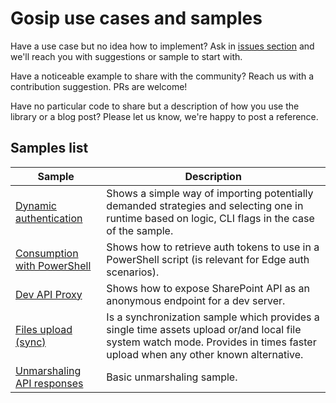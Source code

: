# Gosip use cases and samples

Have a use case but no idea how to implement? Ask in [issues section](https://github.com/NoobD0gg/gosip-sandbox/issues) and we'll reach you with suggestions or sample to start with.

Have a noticeable example to share with the community? Reach us with a contribution suggestion. PRs are welcome!

Have no particular code to share but a description of how you use the library or a blog post? Please let us know, we're happy to post a reference.

## Samples list

Sample | Description
-------|------------
[Dynamic authentication](./dynauth) | Shows a simple way of importing potentially demanded strategies and selecting one in runtime based on logic, CLI flags in the case of the sample.
[Consumption with PowerShell](./posh) | Shows how to retrieve auth tokens to use in a PowerShell script (is relevant for Edge auth scenarios).
[Dev API Proxy](./proxy) | Shows how to expose SharePoint API as an anonymous endpoint for a dev server.
[Files upload (sync)](./spsync) | Is a synchronization sample which provides a single time assets upload or/and local file system watch mode. Provides in times faster upload when any other known alternative.
[Unmarshaling API responses](./unmarshaling) | Basic unmarshaling sample.